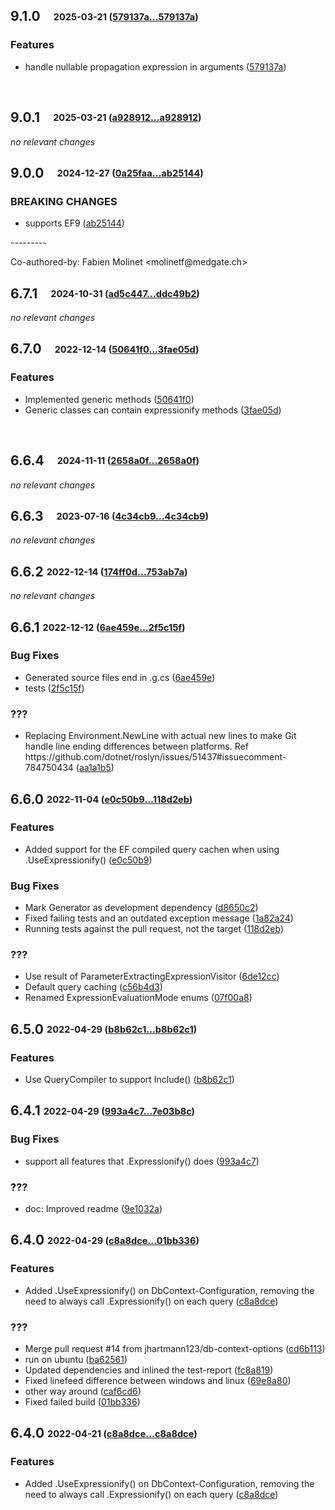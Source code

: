 ## **9.1.0**&emsp;<sub><sup>2025-03-21 ([579137a...579137a](https://github.com/ClaveConsulting/Expressionify/compare/579137a7550db48071b2a568718011031d3a3244...579137a7550db48071b2a568718011031d3a3244?diff=split))</sup></sub>

### Features

- handle nullable propagation expression in arguments ([579137a](https://github.com/ClaveConsulting/Expressionify/commit/579137a7550db48071b2a568718011031d3a3244))

<br>

## **9.0.1**&emsp;<sub><sup>2025-03-21 ([a928912...a928912](https://github.com/ClaveConsulting/Expressionify/compare/a928912b9559dc3963cb1f2be47abf196b7ea991...a928912b9559dc3963cb1f2be47abf196b7ea991?diff=split))</sup></sub>

*no relevant changes*
<br>

## **9.0.0**&emsp;<sub><sup>2024-12-27 ([0a25faa...ab25144](https://github.com/ClaveConsulting/Expressionify/compare/0a25faa81d7fef929450b4548bef80c7784b7869...ab251447ae87ffcca3c4c8d9f7d0492a63dcb604?diff=split))</sup></sub>


### BREAKING CHANGES
-  supports EF9 ([ab25144](https://github.com/ClaveConsulting/Expressionify/commit/ab251447ae87ffcca3c4c8d9f7d0492a63dcb604))


  \-\-\-\-\-\-\-\-\-
  
  Co\-authored\-by: Fabien Molinet <molinetf@medgate\.ch\>
<br>

## **6.7.1**&emsp;<sub><sup>2024-10-31 ([ad5c447...ddc49b2](https://github.com/ClaveConsulting/Expressionify/compare/ad5c4470f9eb8bc91284c556f719f01b6d0dab49...ddc49b22ebb0feeb77c6c4c7b460117a4a33ef74?diff=split))</sup></sub>

*no relevant changes*
<br>

## **6.7.0**&emsp;<sub><sup>2022-12-14 ([50641f0...3fae05d](https://github.com/ClaveConsulting/Expressionify/compare/50641f0924d179f8c6cceb0ab1c1eea473ac9428...3fae05d19585f2ffa7b23d533c4ab16d98a61f10?diff=split))</sup></sub>

### Features

- Implemented generic methods ([50641f0](https://github.com/ClaveConsulting/Expressionify/commit/50641f0924d179f8c6cceb0ab1c1eea473ac9428))
- Generic classes can contain expressionify methods ([3fae05d](https://github.com/ClaveConsulting/Expressionify/commit/3fae05d19585f2ffa7b23d533c4ab16d98a61f10))

<br>

## **6.6.4**&emsp;<sub><sup>2024-11-11 ([2658a0f...2658a0f](https://github.com/ClaveConsulting/Expressionify/compare/2658a0f86c3062e60e2391e43e25fcd690bbfe4f...2658a0f86c3062e60e2391e43e25fcd690bbfe4f?diff=split))</sup></sub>

*no relevant changes*
<br>

## **6.6.3**&emsp;<sub><sup>2023-07-16 ([4c34cb9...4c34cb9](https://github.com/ClaveConsulting/Expressionify/compare/4c34cb964e517ec5609cc820d969011c7359c447...4c34cb964e517ec5609cc820d969011c7359c447?diff=split))</sup></sub>

*no relevant changes*
<br>

## **6.6.2** <sub><sup>2022-12-14 ([174ff0d...753ab7a](https://github.com/ClaveConsulting/Expressionify/compare/174ff0d...753ab7a?diff=split))</sup></sub>

*no relevant changes*

## **6.6.1** <sub><sup>2022-12-12 ([6ae459e...2f5c15f](https://github.com/ClaveConsulting/Expressionify/compare/6ae459e...2f5c15f?diff=split))</sup></sub>

### Bug Fixes
*  Generated source files end in \.g\.cs ([6ae459e](https://github.com/ClaveConsulting/Expressionify/commit/6ae459e))
*  tests ([2f5c15f](https://github.com/ClaveConsulting/Expressionify/commit/2f5c15f))


### ???
*  Replacing Environment\.NewLine with actual new lines to make Git handle line ending differences between platforms\. Ref https://github\.com/dotnet/roslyn/issues/51437\#issuecomment\-784750434 ([aa1a1b5](https://github.com/ClaveConsulting/Expressionify/commit/aa1a1b5))


## **6.6.0** <sub><sup>2022-11-04 ([e0c50b9...118d2eb](https://github.com/ClaveConsulting/Expressionify/compare/e0c50b9...118d2eb?diff=split))</sup></sub>

### Features
*  Added support for the EF compiled query cachen when using \.UseExpressionify\(\) ([e0c50b9](https://github.com/ClaveConsulting/Expressionify/commit/e0c50b9))


### Bug Fixes
*  Mark Generator as development dependency ([d8650c2](https://github.com/ClaveConsulting/Expressionify/commit/d8650c2))
*  Fixed failing tests and an outdated exception message ([1a82a24](https://github.com/ClaveConsulting/Expressionify/commit/1a82a24))
*  Running tests against the pull request, not the target ([118d2eb](https://github.com/ClaveConsulting/Expressionify/commit/118d2eb))


### ???
*  Use result of ParameterExtractingExpressionVisitor ([6de12cc](https://github.com/ClaveConsulting/Expressionify/commit/6de12cc))
*  Default query caching ([c56b4d3](https://github.com/ClaveConsulting/Expressionify/commit/c56b4d3))
*  Renamed ExpressionEvaluationMode enums ([07f00a8](https://github.com/ClaveConsulting/Expressionify/commit/07f00a8))


## **6.5.0** <sub><sup>2022-04-29 ([b8b62c1...b8b62c1](https://github.com/ClaveConsulting/Expressionify/compare/b8b62c1...b8b62c1?diff=split))</sup></sub>

### Features
*  Use QueryCompiler to support Include\(\) ([b8b62c1](https://github.com/ClaveConsulting/Expressionify/commit/b8b62c1))


## **6.4.1** <sub><sup>2022-04-29 ([993a4c7...7e03b8c](https://github.com/ClaveConsulting/Expressionify/compare/993a4c7...7e03b8c?diff=split))</sup></sub>

### Bug Fixes
*  support all features that \.Expressionify\(\) does ([993a4c7](https://github.com/ClaveConsulting/Expressionify/commit/993a4c7))


### ???
*  doc: Improved readme ([9e1032a](https://github.com/ClaveConsulting/Expressionify/commit/9e1032a))


## **6.4.0** <sub><sup>2022-04-29 ([c8a8dce...01bb336](https://github.com/ClaveConsulting/Expressionify/compare/c8a8dce...01bb336?diff=split))</sup></sub>

### Features
*  Added \.UseExpressionify\(\) on DbContext\-Configuration, removing the need to always call \.Expressionify\(\) on each query ([c8a8dce](https://github.com/ClaveConsulting/Expressionify/commit/c8a8dce))


### ???
*  Merge pull request \#14 from jhartmann123/db\-context\-options ([cd6b113](https://github.com/ClaveConsulting/Expressionify/commit/cd6b113))
*  run on ubuntu ([ba62561](https://github.com/ClaveConsulting/Expressionify/commit/ba62561))
*  Updated dependencies and inlined the test\-report ([fc8a819](https://github.com/ClaveConsulting/Expressionify/commit/fc8a819))
*  Fixed linefeed difference between windows and linux ([69e8a80](https://github.com/ClaveConsulting/Expressionify/commit/69e8a80))
*  other way around ([caf6cd6](https://github.com/ClaveConsulting/Expressionify/commit/caf6cd6))
*  Fixed failed build ([01bb336](https://github.com/ClaveConsulting/Expressionify/commit/01bb336))


## **6.4.0** <sub><sup>2022-04-21 ([c8a8dce...c8a8dce](https://github.com/ClaveConsulting/Expressionify/compare/c8a8dce...c8a8dce?diff=split))</sup></sub>

### Features
*  Added \.UseExpressionify\(\) on DbContext\-Configuration, removing the need to always call \.Expressionify\(\) on each query ([c8a8dce](https://github.com/ClaveConsulting/Expressionify/commit/c8a8dce))